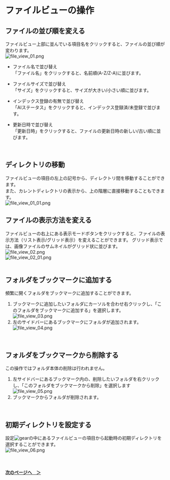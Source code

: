 # ファイルビューの操作
## ファイルの並び順を変える
ファイルビュー上部に並んでいる項目名をクリックすると、ファイルの並び順が変わります。<br>
![file_view_01.png](/img/file_view_01.png)<br>

- ファイル名で並び替え<br>
「ファイル名」をクリックすると、名前順(A-Z/Z-A)に並びます。

- ファイルサイズで並び替え<br>
「サイズ」をクリックすると、サイズが大きい/小さい順に並びます。

- インデックス登録の有無で並び替え<br>
「AIステータス」をクリックすると、インデックス登録済/未登録で並びます。

- 更新日時で並び替え<br>
「更新日時」をクリックすると、ファイルの更新日時の新しい/古い順に並びます。
<br>

## ディレクトリの移動<div id=update03></div>
ファイルビューの項目の左上の記号から、ディレクトリ間を移動することができます。<br>また、カレントディレクトリの表示から、上の階層に直接移動することもできます。<br>
![file_view_01_01.png](/img/file_view_01_01.png)<br>


## ファイルの表示方法を変える
ファイルビューの右上にある表示モードボタンをクリックすると、ファイルの表示方法（リスト表示/グリッド表示）を変えることができます。
グリッド表示では、画像ファイルのサムネイルがグリッド状に並びます。<br>
![file_view_02.png](/img/file_view_02.png)<br>
![file_view_02_01.png](/img/file_view_02_01.jpg)<br>
<br>

## フォルダをブックマークに追加する
頻繁に開くフォルダをブックマークに追加することができます。

1. ブックマークに追加したいフォルダにカーソルを合わせ右クリックし、「このフォルダをブックマークに追加する」を選択します。<br>
![file_view_03.png](/img/file_view_03.png)<br>
1. 左のサイドバーにあるブックマークにフォルダが追加されます。<br>
![file_view_04.png](/img/file_view_04.png)<br>
<br>

## フォルダをブックマークから削除する
この操作ではフォルダ本体の削除は行われません。

1. 左サイドバーにあるブックマーク内の、削除したいフォルダを右クリックし、「このフォルダをブックマークから削除」を選択します<br>
![file_view_05.png](/img/file_view_05.png)<br>
1. ブックマークからフォルダが削除されます。
<br>

## 初期ディレクトリを設定する<div id=update04></div>
設定![gear](img/icon_gear.png)の中にあるファイルビューの項目から起動時の初期ディレクトリを選択することができます。<br>
![file_view_06.png](/img/file_view_06.png)<br>

<br>

#### [次のページへ&emsp;＞](IndexRegister.md)